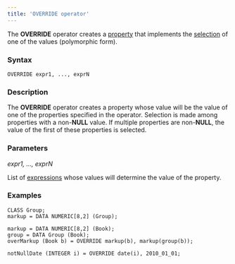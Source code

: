 ```yaml
---
title: 'OVERRIDE operator'
---
```


The **OVERRIDE** operator creates a [property](Properties.md) that implements the [selection](Selection_CASE_IF_MULTI_OVERRIDE_EXCLUSIVE_.md#exclusive) of one of the values (polymorphic form).

### Syntax

    OVERRIDE expr1, ..., exprN

### Description

The **OVERRIDE** operator creates a property whose value will be the value of one of the properties specified in the operator. Selection is made among properties with a non-**NULL** value. If multiple properties are non-**NULL**, the value of the first of these properties is selected.

### Parameters

*expr1, ..., exprN*

List of [expressions](Expression.md) whose values will determine the value of the property.

### Examples


```lsf
CLASS Group;
markup = DATA NUMERIC[8,2] (Group);

markup = DATA NUMERIC[8,2] (Book);
group = DATA Group (Book);
overMarkup (Book b) = OVERRIDE markup(b), markup(group(b));

notNullDate (INTEGER i) = OVERRIDE date(i), 2010_01_01;
```

